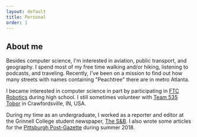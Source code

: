 ```yaml
---
layout: default
title: Personal
order: 1
---
```


## About me
Besides computer science, I'm interested in aviation, public transport, and geography. I spend most of my free time walking and/or hiking, listening to podcasts, and traveling. Recently, I've been on a mission to find out how many streets with names containing "Peachtree" there are in metro Atlanta.

I became interested in computer science in part by participating in [FTC Robotics](https://www.firstinspires.org/robotics/ftc) during high school. I still sometimes volunteer with [Team 535 Tobor](https://www.sites.google.com/site/535tobor) in Crawfordsville, IN, USA.

During my time as an undergraduate, I worked as a reporter and editor at the Grinnell College student newspaper, [The S&B](http://www.thesandb.com/). I also wrote some articles for the [Pittsburgh Post-Gazette](https://www.post-gazette.com/) during summer 2018.
